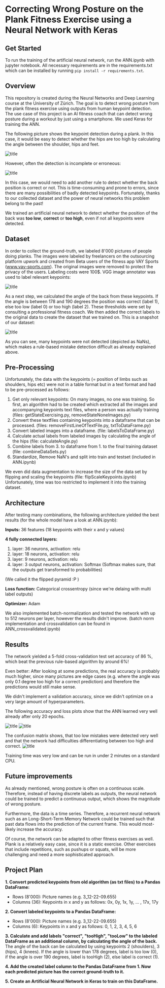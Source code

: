 # Correcting Wrong Posture on the Plank Fitness Exercise using a Neural Network with Keras

## Get Started

To run the training of the artificial neural network, run the ANN.ipynb with jupyter notebook. All necessary requirements are in the requirements.txt which can be installed by running `pip install -r requirements.txt`.

## Overview
This repository is created during the Neural Networks and Deep Learning course at the University of Zürich.
The goal is to detect wrong posture from the plank fitness exercise using outputs from human keypoint detection.
The use case of this project is an AI fitness coach that can detect wrong posture during a workout by just using a smartphone.
We used Keras for training the ANN.

The following picture shows the keypoint detection during a plank. In this case, it would be easy to detect whether the hips are too high by calculating the angle between the shoulder, hips and feet.

![title](images/19-17-24.187.humans.jpeg)

However, often the detection is incomplete or erroneous: 

![title](images/14-37-42.747.humans.jpeg)

In this case, we would need to add another rule to detect whether the back position is correct or not. This is time-consuming and prone to errors, since there are many possibilities of badly detected keypoints. Fortunately, thanks to our collected dataset and the power of neural networks this problem belong to the past!

We trained an artificial neural network to detect whether the position of the back was **too low**, **correct** or **too high**, even if not all keypoints were detected.

## Dataset

In order to collect the ground-truth, we labeled 8'000 pictures of people doing planks. The images were labeled by freelancers on the outsourcing platform upwork and created from Beta users of the fitness app VAY Sports (www.vay-sports.com). The original images were removed to protect the privacy of the users. Labeling costs were 100$.
VGG image annotator was used to label relevant keypoints:

![title](images/plankAnnotation.gif)



As a next step, we calculated the angle of the back from these keypoints. If the angle is between 178 and 190 degrees the position was correct (label 1), else too low (label 0) or too high (label 2). These thresholds were set by consulting a professional fitness coach.
We then added the correct labels to the original data to create the dataset that we trained on. This is a snapshot of our dataset:

![title](images/table.png)


As you can see, many keypoints were not detected (depicted as NaNs), which makes a rule-based mistake detection difficult as already explained above.


## Pre-Processing

Unfortunately, the data with the keypoints (= position of limbs such as shoulders, hips etc) were not in a table format but in a text format and had to be pre-processed as follows:
1. Get only relevant keypoints: On many images, no one was training. So first, an algorithm had to be created which extracted all the images and accompanying keypoints text files, where a person was actually training (files: getStateExercising.py, removeStateNoneImages.py)
2. Convert these textfiles containing keypoints into a dataframe that can be processed. (files: removeFirstLineOfTextFile.py, txtToDataFrame.py)
3. Convert labeled images into a dataframe. (file: labelsToDataFrame.py)
4. Calculate actual labels from labeled images by calculating the angle of the hips (file: calculateAngle.py)
5. Combine labels from 3. to dataframe from 1. to the final training dataset (file: combineDataSets.py)
6. Standardize, Remove NaN's and split into train and testset (included in ANN.ipynb)

We even did data augmentation to increase the size of the data set by flipping and scaling the keypoints (file: flipScaleKeypoints.ipynb) Unfortunately, time was too restricted to implement it into the training dataset.

## Architecture

After testing many combinations, the following architecture yielded the best results (for the whole model have a look at ANN.ipynb): 

**Inputs:** 
36 features (18 keypoints with their x and y values)

**4 fully connected layers:**
1. layer: 36 neurons, activation: relu
2. layer: 18 neurons, activation: relu
3. layer: 9 neurons, activation: relu
4. layer: 3 output neurons, activation: Softmax (Softmax makes sure, that the outputs get transformed to probabilities)

(We called it the flipped pyramid :P )

**Loss function:**
Categorical crossentropy (since we're delaing with multi label outputs)

**Optimizer:** 
Adam

We also implemented batch-normalization and tested the network with up to 512 neurons per layer, however the results didn't improve. (batch norm implementation and crossvalidation can be found in ANN_crossvalidated.ipynb)


## Results

The network yielded a 5-fold cross-validation test set accuracy of 86 %, which beat the previous rule-based algorithm by around 6%!

Even better: After looking at some predictions, the real accuracy is probably much higher, since many pictures are edge cases (e.g. where the angle was only 0.1 degree too high for a correct prediction) and therefore the predictions would still make sense.

We didn't implement a validation accuracy, since we didn't optimize on a very large amount of hyperparameters.

The following accuracy and loss plots show that the ANN learned very well already after only 20 epochs.

![title](images/accuracyGraph.png)
![title](images/lossGraph.png)



The confusion matrix shows, that too low mistakes were detected very well and that the network had difficulties differentiating between too high and correct.
![title](images/confusionMatrix.png)



Training time was very low and can be run in under 2 minutes on a standard CPU.

## Future improvements

As already mentioned, wrong posture is often on a continuous scale. Therefore, instead of having discrete labels as outputs, the 
neural network could be trained to predict a continuous output, which shows the magnitude of wrong posture.

Furthermore, the data is a time series. Therefore, a recurrent neural network such as an Long-Short-Term Memory Network could be trained such that
past data flows into the prediction of the current frame. This would most-likely increase the accuracy.

Of course, the network can be adapted to other fitness exercises as well. Plank is a relatively easy case, since it is a static exercise. 
Other exercises that include repetitions, such as pushups or squats, will be more challenging and need a more sophisticated approach.

## Project Plan

**1. Convert predicted keypoints from old algorithm (as txt files) to a Pandas DataFrame:**
- Rows (8'000): Picture names (e.g. 3_12-22-09.655)
- Columns (36): Keypoints in x and y as follows: 0x, 0y, 1x, 1y, ... , 17x, 17y


**2. Convert labeled keypoints to a Pandas DataFrame:**
- Rows (8'000): Picture names (e.g. 3_12-22-09.655)
- Columns (6): Keypoints in x and y as follows: 0, 1, 2, 3, 4, 5, 6


**3. Calculate and add labels "correct", "tooHigh", "tooLow" to the labeled DataFrame as an additional column, by calculating the angle of the back.**
The angle of the back can be calculated by using keypoints 2 (shoulders), 3 (hips), 4 (knees). If the angle is lower than 178 degrees, label is too low (0),
if the angle is over 190 degrees, label is tooHigh (2), else label is correct (1).

**4. Add the created label column to the Pandas DataFrame from 1. Now each predicted picture has the correct ground-truth to it.**

**5. Create an Artificial Neural Network in Keras to train on this DataFrame.**
